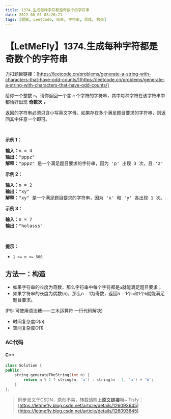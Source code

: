 ```yaml
---
title: 1374.生成每种字符都是奇数个的字符串
date: 2022-08-01 08:20:21
tags: [题解, LeetCode, 简单, 字符串, 思维, 构造]
---
```


# 【LetMeFly】1374.生成每种字符都是奇数个的字符串

力扣题目链接：[https://leetcode.cn/problems/generate-a-string-with-characters-that-have-odd-counts/](https://leetcode.cn/problems/generate-a-string-with-characters-that-have-odd-counts/)

<p>给你一个整数 <code>n</code>，请你返回一个含<em> <code>n</code> </em>个字符的字符串，其中每种字符在该字符串中都恰好出现 <strong>奇数次</strong> <em><strong>。</strong></em></p>

<p>返回的字符串必须只含小写英文字母。如果存在多个满足题目要求的字符串，则返回其中任意一个即可。</p>

<p>&nbsp;</p>

<p><strong>示例 1：</strong></p>

<pre><strong>输入：</strong>n = 4
<strong>输出：</strong>&quot;pppz&quot;
<strong>解释：</strong>&quot;pppz&quot; 是一个满足题目要求的字符串，因为 &#39;p&#39; 出现 3 次，且 &#39;z&#39; 出现 1 次。当然，还有很多其他字符串也满足题目要求，比如：&quot;ohhh&quot; 和 &quot;love&quot;。
</pre>

<p><strong>示例 2：</strong></p>

<pre><strong>输入：</strong>n = 2
<strong>输出：</strong>&quot;xy&quot;
<strong>解释：</strong>&quot;xy&quot; 是一个满足题目要求的字符串，因为 &#39;x&#39; 和 &#39;y&#39; 各出现 1 次。当然，还有很多其他字符串也满足题目要求，比如：&quot;ag&quot; 和 &quot;ur&quot;。
</pre>

<p><strong>示例 3：</strong></p>

<pre><strong>输入：</strong>n = 7
<strong>输出：</strong>&quot;holasss&quot;
</pre>

<p>&nbsp;</p>

<p><strong>提示：</strong></p>

<ul>
	<li><code>1 &lt;= n &lt;= 500</code></li>
</ul>


    
## 方法一：构造

+ 如果字符串的长度为奇数，那么字符串中每个字符都是```a```就能满足题目要求；
+ 如果字符串的长度为偶数($n$)，那么$n-1$为奇数，返回$n-1$个```a```和$1$个```b```就能满足题目要求。

(PS: 可使用语法糖——三木运算符 一行代码解决)

+ 时间复杂度$O(n)$
+ 空间复杂度$O(1)$

### AC代码

#### C++

```cpp
class Solution {
public:
    string generateTheString(int n) {
        return n % 2 ? string(n, 'a') : string(n - 1, 'a') + 'b';
    }
};
```

> 同步发文于CSDN，原创不易，转载请附上[原文链接](https://blog.tisfy.eu.org/2022/08/01/LeetCode%201374.%E7%94%9F%E6%88%90%E6%AF%8F%E7%A7%8D%E5%AD%97%E7%AC%A6%E9%83%BD%E6%98%AF%E5%A5%87%E6%95%B0%E4%B8%AA%E7%9A%84%E5%AD%97%E7%AC%A6%E4%B8%B2/)哦~
> Tisfy：[https://letmefly.blog.csdn.net/article/details/126093645](https://letmefly.blog.csdn.net/article/details/126093645)
